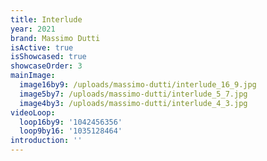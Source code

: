 ```yaml
---
title: Interlude
year: 2021
brand: Massimo Dutti
isActive: true
isShowcased: true
showcaseOrder: 3
mainImage:
  image16by9: /uploads/massimo-dutti/interlude_16_9.jpg
  image5by7: /uploads/massimo-dutti/interlude_5_7.jpg
  image4by3: /uploads/massimo-dutti/interlude_4_3.jpg
videoLoop:
  loop16by9: '1042456356'
  loop9by16: '1035128464'
introduction: ''
---
```


